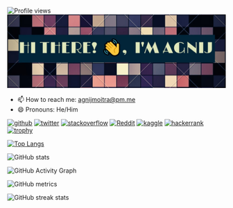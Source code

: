 ![Profile views](https://gpvc.arturio.dev/Agnij-Moitra)  
![](https://raw.githubusercontent.com/Agnij-Moitra/Agnij-Moitra/main/image/banner.jpg)


- 📫 How to reach me: [agnijmoitra@pm.me](mailto:agnijmoitra@pm.me) 
- 😄 Pronouns: He/Him 


[<img src='https://cdn.jsdelivr.net/npm/simple-icons@3.0.1/icons/github.svg' alt='github' height='40'>](https://github.com/Agnij-Moitra)  <!-- [<img src='https://cdn.jsdelivr.net/npm/simple-icons@3.0.1/icons/linkedin.svg' alt='linkedin' height='40'>](https://www.linkedin.com/in/https://www.linkedin.com/in/Agnij-Moitra//) -->  [<img src='https://cdn.jsdelivr.net/npm/simple-icons@3.0.1/icons/twitter.svg' alt='twitter' height='40'>](https://twitter.com/https://twitter.com/AgnijMoitra)  [<img src='https://cdn.jsdelivr.net/npm/simple-icons@3.0.1/icons/stackoverflow.svg' alt='stackoverflow' height='40'>](https://stackoverflow.com/users/https://stackoverflow.com/users/15786169/agnij-moitra)  [<img src='https://cdn.jsdelivr.net/npm/simple-icons@3.0.1/icons/reddit.svg' alt='Reddit' height='40'>](https://www.reddit.com/user/https://www.reddit.com/user/AgnijMoitra)  [<img src='https://cdn.jsdelivr.net/npm/simple-icons@3.0.1/icons/kaggle.svg' alt='kaggle' height='40'>](https://www.kaggle.com/agnijmoitra)  [<img src='https://cdn.jsdelivr.net/npm/simple-icons@3.0.1/icons/hackerrank.svg' alt='hackerrank' height='40'>](https://www.hackerrank.com/agnijmoitra)  [![trophy](https://github-profile-trophy.vercel.app/?username=Agnij-Moitra)](https://github.com/ryo-ma/github-profile-trophy)

[![Top Langs](https://github-readme-stats.vercel.app/api/top-langs/?username=Agnij-Moitra)](https://github.com/anuraghazra/github-readme-stats)

![GitHub stats](https://github-readme-stats.vercel.app/api?username=Agnij-Moitra&show_icons=true&count_private=true)  

![GitHub Activity Graph](https://activity-graph.herokuapp.com/graph?username=Agnij-Moitra)  

![GitHub metrics](https://metrics.lecoq.io/Agnij-Moitra)  

![GitHub streak stats](https://github-readme-streak-stats.herokuapp.com/?user=Agnij-Moitra)  


<!--- 👋 Hi, I’m @Agnij-Moitra
- 👀 I’m interested in Quantum Computing
- 🌱 I’m currently learning Python and Qikit
--->
<!--- - 💞️ I’m looking to collaborate on ...
- 📫 How to reach me ...
--->
<!---
Agnij-Moitra/Agnij-Moitra is a ✨ special ✨ repository because its `README.md` (this file) appears on your GitHub profile.
You can click the Preview link to take a look at your changes.
--->
